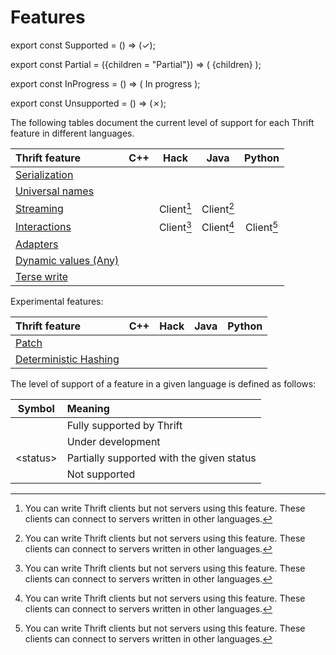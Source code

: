 # Features

<!-- Marks a feature as supported in a language. -->
export const Supported = () => (<span class="feature-supported">✓</span>);

<!-- Marks a feature as partially supported in a language. -->
export const Partial = ({children = "Partial"}) => (
  <span class="feature-partial">{children}</span>
);

<!-- Marks a feature as in progress (being developed) in a language. -->
export const InProgress = () => (
  <span class="feature-partial">In progress</span>
);

<!-- Marks a feature as unsupported in a language. -->
export const Unsupported = () => (<span class="feature-unsupported">✗</span>);

The following tables document the current level of support for each Thrift
feature in different languages.

| Thrift feature | C++ | Hack | Java | Python |
| :------------- | :-: | :--: | :--: | :----: |
| [Serialization](/features/serialization/index.md) | <Supported/> | <Supported/> | <Supported/> | <Supported/> |
| [Universal names](/features/universal-name.md) | <Supported/> | <Supported/> | <Supported/> | <Supported/> |
| [Streaming](/fb/features/streaming/index.md) | <Supported/> | <Partial>Client[^1]</Partial> | <Partial>Client[^1]</Partial> | <Supported/> |
| [Interactions](/fb/features/interactions.md) | <Supported/> | <Partial>Client[^1]</Partial> | <Partial>Client[^1]</Partial> | <Partial>Client[^1]</Partial> |
| [Adapters](/features/adapters.md) | <Supported/> | <InProgress/> | <Supported/> | <Supported/> |
| [Dynamic values (Any)](/features/any.md) | <InProgress/> | <Unsupported/> | <Unsupported/> | <Unsupported/> |
| [Terse write](/features/terse-write.md) | <Supported/> | <Supported/> | <Supported/> | <Supported/> |

[^1]: You can write Thrift clients but not servers using this feature. These
clients can connect to servers written in other languages.

Experimental features:

| Thrift feature | C++ | Hack | Java | Python |
| :------------- | :-: | :--: | :--: | :----: |
| [Patch](/features/patch/patch.md) | <InProgress/> | <Unsupported/> | <Unsupported/> | <Unsupported/> |
| [Deterministic Hashing](/fb/languages/cpp/hash.md) | <Supported/> | <Unsupported/> | <Unsupported/> | <Unsupported/> |

The level of support of a feature in a given language is defined as follows:

| Symbol | Meaning |
| :----: | :------ |
| <Supported/> | Fully supported by Thrift |
| <InProgress/> | Under development |
| <Partial>&lt;status&gt;</Partial> | Partially supported with the given status |
| <Unsupported/> | Not supported |
